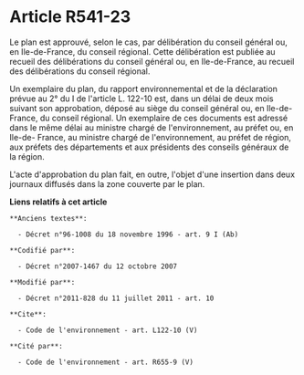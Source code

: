 # Article R541-23

Le plan est approuvé, selon le cas, par délibération du conseil général ou, en Ile-de-France, du conseil régional. Cette
délibération est publiée au recueil des délibérations du conseil général ou, en Ile-de-France, au recueil des délibérations
du conseil régional. 

Un exemplaire du plan, du rapport environnemental et de la déclaration prévue au 2° du I de l'article L. 122-10 est, dans un
délai de deux mois suivant son approbation, déposé au siège du conseil général ou, en Ile-de-France, du conseil régional. Un
exemplaire de ces documents est adressé dans le même délai au ministre chargé de l'environnement, au préfet ou, en Ile-de-
France, au ministre chargé de l'environnement, au préfet de région, aux préfets des départements et aux présidents des
conseils généraux de la région. 

L'acte d'approbation du plan fait, en outre, l'objet d'une insertion dans deux journaux diffusés dans la zone couverte par le
plan.

**Liens relatifs à cet article**

	**Anciens textes**:

	  - Décret n°96-1008 du 18 novembre 1996 - art. 9 I (Ab)

	**Codifié par**:

	  - Décret n°2007-1467 du 12 octobre 2007

	**Modifié par**:

	  - Décret n°2011-828 du 11 juillet 2011 - art. 10

	**Cite**:

	  - Code de l'environnement - art. L122-10 (V)

	**Cité par**:

	  - Code de l'environnement - art. R655-9 (V)
